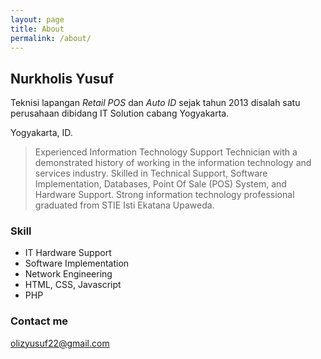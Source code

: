 ```yaml
---
layout: page
title: About
permalink: /about/
---
```


## Nurkholis Yusuf

Teknisi lapangan _Retail POS_ dan _Auto ID_ sejak tahun 2013 disalah satu perusahaan dibidang IT Solution cabang Yogyakarta.

Yogyakarta, ID.

> Experienced Information Technology Support Technician with a demonstrated history of working in the information technology and services industry. Skilled in Technical Support, Software Implementation, Databases, Point Of Sale (POS) System, and Hardware Support. Strong information technology professional graduated from STIE Isti Ekatana Upaweda.

### Skill

- IT Hardware Support
- Software Implementation
- Network Engineering
- HTML, CSS, Javascript
- PHP

### Contact me

[olizyusuf22@gmail.com](mailto:olizyusuf22@gmail.com)
